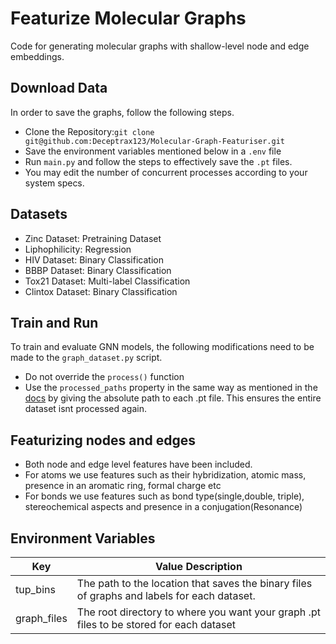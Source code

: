 # Featurize Molecular Graphs
Code for generating molecular graphs with shallow-level node and edge embeddings. 

## Download Data
In order to save the graphs, follow the following steps.

- Clone the Repository:```git clone git@github.com:Deceptrax123/Molecular-Graph-Featuriser.git```
- Save the environment variables mentioned below in a ```.env``` file 
- Run ```main.py``` and follow the steps to effectively save the ```.pt``` files.
- You may edit the number of concurrent processes according to your system specs.

## Datasets
- Zinc Dataset: Pretraining Dataset
- Liphophilicity: Regression
- HIV Dataset: Binary Classification
- BBBP Dataset: Binary Classification
- Tox21 Dataset: Multi-label Classification
- Clintox Dataset: Binary Classification

## Train and Run
To train and evaluate GNN models, the following modifications need to be made to the ```graph_dataset.py``` script.

- Do not override the ```process()``` function
- Use the  ```processed_paths``` property in the same way as mentioned in the <a href="https://pytorch-geometric.readthedocs.io/en/latest/generated/torch_geometric.data.Dataset.html#torch_geometric.data.Dataset">docs</a> by giving the absolute path to each .pt file. This ensures the entire dataset isnt processed again.

## Featurizing nodes and edges

- Both node and edge level features have been included.
- For atoms we use features such as their hybridization, atomic mass, presence in an aromatic ring, formal charge etc
- For bonds we use features such as bond type(single,double, triple), stereochemical aspects and presence in a conjugation(Resonance)

## Environment Variables

|Key|Value Description|
|-----|-----|
|tup_bins|The path to the location that saves the binary files of graphs and labels for each dataset.|
|graph_files|The root directory to where you want your graph .pt files to be stored for each dataset|
